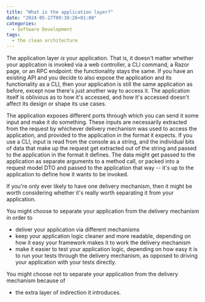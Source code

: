 ```yaml
---
title: "What is the application layer?"
date: "2024-05-27T09:38:26+01:00"
categories:
  - Software Development
tags:
  - the clean architecture
---
```


The application layer _is_ your application. That is, it doesn't matter whether your application is invoked via a web controller, a CLI command, a Razor page, or an RPC endpoint: the functionality stays the same. If you have an existing API and you decide to also expose the application and its functionality as a CLI, then your application is still the same application as before, except now there's just another way to access it. The application itself is oblivious as to how it's accessed, and how it's accessed doesn't affect its design or shape its use cases.

The application exposes different ports through which you can send it some input and make it do something. These inputs are necessarily extracted from the request by whichever delivery mechanism was used to access the application, and provided to the application in the format it expects. If you use a CLI, input is read from the console as a string, and the individual bits of data that make up the request get extracted out of the string and passed to the application in the format it defines. The data might get passed to the application as separate arguments to a method call, or packed into a request model DTO and passed to the application that way -- it's up to the application to define how it wants to be invoked.

If you're only ever likely to have one delivery mechanism, then it might be worth considering whether it's really worth separating it from your application.

You might choose to separate your application from the delivery mechanism in order to

- deliver your application via different mechanisms
- keep your application logic cleaner and more readable, depending on how it easy your framework makes it to work the delivery mechanism
- make it easier to test your application logic, depending on how easy it is to run your tests through the delivery mechanism, as opposed to driving your application with your tests directly.

You might choose not to separate your application from the delivery mechanism because of

- the extra layer of indirection it introduces.

